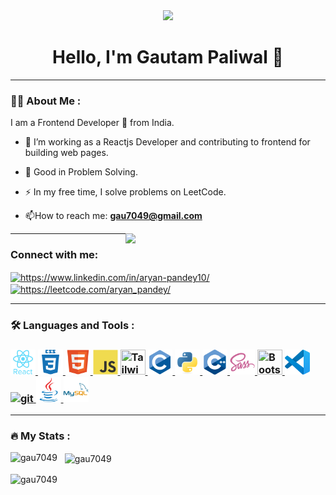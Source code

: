 <div id="header" align="center">
  <img src="https://cdn.dribbble.com/users/6132523/screenshots/15260006/media/ef3c7e97aa664b60f13f99610815222e.jpg" width="300"/>
<!--   <img src="https://komarev.com/ghpvc/?username=huzaifmalik786&style=flat-square&color=blue" alt=""/> -->
  <h1>
  Hello, I'm Gautam Paliwal 👋
</h1>
</div>

---

### :man_technologist: About Me :

I am a Frontend Developer 🌟 from India.
- :telescope: I’m working as a Reactjs Developer and contributing to frontend for building web pages.

- :seedling: Good in Problem Solving.

- :zap: In my free time, I solve problems on LeetCode.


- :mailbox:How to reach me: **gau7049@gmail.com**
<img align="right" src="https://cdn.filestackcontent.com/efbSR18hT5uRKuo0zoMA" width="320"/>

---

<h3 align="left">Connect with me:</h3>
<p align="left">
<a href="https://www.linkedin.com/in/gautampaliwal/" target="blank"><img align="center" src="https://raw.githubusercontent.com/rahuldkjain/github-profile-readme-generator/master/src/images/icons/Social/linked-in-alt.svg" alt="https://www.linkedin.com/in/aryan-pandey10/" height="30" width="40" /></a>
<a href="https://leetcode.com/gautam_49/" target="blank"><img align="center" src="https://raw.githubusercontent.com/rahuldkjain/github-profile-readme-generator/master/src/images/icons/Social/leet-code.svg" alt="https://leetcode.com/aryan_pandey/" height="30" width="40" /></a>
</p>

---

### :hammer_and_wrench: Languages and Tools :
<h3>
  
  <a href="https://react.dev/" target="_blank" rel="noreferrer">
    <img src="https://github.com/devicons/devicon/blob/master/icons/react/react-original-wordmark.svg" title="React" alt="React" width="40" height="40"/>
  <a href="https://www.w3schools.com/css/" target="_blank" rel="noreferrer">
    <img src="https://github.com/devicons/devicon/blob/master/icons/css3/css3-plain-wordmark.svg"  title="CSS3" alt="CSS" width="40" height="40"/>
  </a>
  <a href="https://www.w3.org/html/" target="_blank" rel="noreferrer">
    <img src="https://github.com/devicons/devicon/blob/master/icons/html5/html5-original.svg" title="HTML5" alt="HTML" width="40" height="40"/>
  <a href="https://developer.mozilla.org/en-US/docs/Web/JavaScript" target="_blank" rel="noreferrer">
    <img src="https://github.com/devicons/devicon/blob/master/icons/javascript/javascript-original.svg" title="JavaScript" alt="JavaScript" width="40" height="40"/>
  <a href="https://tailwindcss.com/" target="_blank" rel="noreferrer">
    <img src="https://th.bing.com/th/id/OIP.DAd4ProxJ7RhaQ6iJZxoSAHaHT?rs=1&pid=ImgDetMain" title="Tailwind" **alt="Tailwind" width="40" height="40"/>
  </a>
  <a href="https://www.cprogramming.com/" target="_blank" rel="noreferrer">
    <img src="https://raw.githubusercontent.com/devicons/devicon/master/icons/c/c-original.svg" alt="c" width="40" height="40"/>
  </a>
  <a href="https://www.python.org/" target="_blank" rel="noreferrer">
    <img src="https://github.com/devicons/devicon/blob/master/icons/python/python-original.svg" title="python" **alt="python" width="40" height="40"/>
  </a>
  <a href="https://cplusplus.com/" target="_blank" rel="noreferrer">
    <img src="https://github.com/devicons/devicon/blob/master/icons/cplusplus/cplusplus-original.svg" title="C++" **alt="C++" width="40" height="40"/>  
  </a>
  <a href="https://sass-lang.com/" target="_blank" rel="noreferrer">
    <img src="https://github.com/devicons/devicon/blob/master/icons/sass/sass-original.svg" title="sass" **alt="sass" width="40" height="40"/>
  </a>
  <a href="https://getbootstrap.com/" target="_blank" rel="noreferrer">
    <img src="https://v5.getbootstrap.com/docs/5.0/assets/brand/bootstrap-logo-shadow.png" title="Bootstrap" **alt="bootstrap" width="40" height="40"/> 
  </a>
  <a href="https://code.visualstudio.com/" target="_blank" rel="noreferrer">
    <img src="https://github.com/devicons/devicon/blob/master/icons/vscode/vscode-original.svg" title="vscode" **alt="vscode" width="40" height="40"/>    
  </a>
  <a href="https://git-scm.com/" target="_blank" rel="noreferrer">
    <img src="https://www.vectorlogo.zone/logos/git-scm/git-scm-icon.svg" alt="git" width="40" height="40"/>
  </a>
  <a href="https://www.java.com/en/" target="_blank" rel="noreferrer">
    <img src="https://raw.githubusercontent.com/devicons/devicon/master/icons/java/java-original.svg" alt="java" width="40" height="40"/>
  </a>
  <a href="https://www.mysql.com/" target="_blank" rel="noreferrer">
     <img src="https://raw.githubusercontent.com/devicons/devicon/master/icons/mysql/mysql-original-wordmark.svg" alt="mysql" width="40" height="40"/>
  </a>
  
</h3>

---

### :fire: My Stats :

  <p><img align="left" src="https://github-readme-stats.vercel.app/api/top-langs?username=gau7049&show_icons=true&locale=en&layout=compact&theme=highcontrast" alt="gau7049" /></p>

<p>&nbsp; &nbsp;<img align="center" src="https://github-readme-stats.vercel.app/api?username=gau7049&show_icons=true&locale=en&theme=highcontrast" alt="gau7049" /></p>

<p><img align="center" src="https://github-readme-streak-stats.herokuapp.com/?user=gau7049&theme=highcontrast&" alt="gau7049" /></p>


